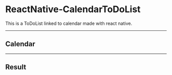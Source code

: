 # ReactNative-CalendarToDoList

This is a ToDoList linked to calendar made with react native.

---

## Calendar

---

## Result

